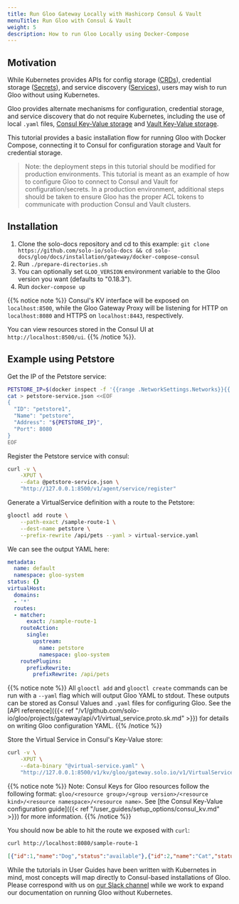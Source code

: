 ```yaml
---
title: Run Gloo Gateway Locally with Hashicorp Consul & Vault
menuTitle: Run Gloo with Consul & Vault
weight: 5
description: How to run Gloo Locally using Docker-Compose
---
```


## Motivation

While Kubernetes provides APIs for config storage ([CRDs](https://kubernetes.io/docs/concepts/extend-kubernetes/api-extension/custom-resources/)), credential storage ([Secrets](https://kubernetes.io/docs/concepts/configuration/secret/)), and service discovery ([Services](https://kubernetes.io/docs/concepts/services-networking/service/)), users may wish to run Gloo without using Kubernetes.

Gloo provides alternate mechanisms for configuration, credential storage, and service discovery that do not require Kubernetes, including the use of local `.yaml` files, [Consul Key-Value storage](https://www.consul.io/api/kv.html) and [Vault Key-Value storage](https://www.vaultproject.io/docs/secrets/kv/kv-v2.html).

This tutorial provides a basic installation flow for running Gloo with 
Docker Compose, connecting it to Consul for configuration storage and Vault for credential storage.

> Note: the deployment steps in this tutorial should be modified for production environments. This tutorial is  meant as an example of how to configure Gloo to connect to Consul and Vault for configuration/secrets. In a production environment, additional steps should be taken to ensure Gloo has the proper ACL tokens to communicate with production Consul and Vault clusters.

## Installation

1. Clone the solo-docs repository and cd to this example: `git clone https://github.com/solo-io/solo-docs && cd solo-docs/gloo/docs/installation/gateway/docker-compose-consul`
1. Run `./prepare-directories.sh`
1. You can optionally set `GLOO_VERSION` environment variable to the Gloo version you want (defaults to "0.18.3").
1. Run `docker-compose up`

{{% notice note %}}
Consul's KV interface will be exposed on `localhost:8500`, while the Gloo Gateway Proxy will be listening for HTTP on `localhost:8080`
and HTTPS on `localhost:8443`, respectively. 

You can view resources stored in the Consul
UI at `http://localhost:8500/ui`.
{{% /notice %}}.

## Example using Petstore

Get the IP of the Petstore service:

```bash
PETSTORE_IP=$(docker inspect -f '{{range .NetworkSettings.Networks}}{{.IPAddress}}{{end}}' docker-compose-consul_petstore_1)
cat > petstore-service.json <<EOF
{
  "ID": "petstore1",
  "Name": "petstore",
  "Address": "${PETSTORE_IP}",
  "Port": 8080
}
EOF
```

Register the Petstore service with consul:

```bash
curl -v \
    -XPUT \
    --data @petstore-service.json \
    "http://127.0.0.1:8500/v1/agent/service/register"
```

Generate a VirtualService definition with a route to the Petstore:

```bash
glooctl add route \
    --path-exact /sample-route-1 \
    --dest-name petstore \
    --prefix-rewrite /api/pets --yaml > virtual-service.yaml
```

We can see the output YAML here:

```yaml
metadata:
  name: default
  namespace: gloo-system
status: {}
virtualHost:
  domains:
  - '*'
  routes:
  - matcher:
      exact: /sample-route-1
    routeAction:
      single:
        upstream:
          name: petstore
          namespace: gloo-system
    routePlugins:
      prefixRewrite:
        prefixRewrite: /api/pets
```

{{% notice note %}}
All `glooctl add` and `glooctl create` commands can be run with a `--yaml` flag
which will output Gloo YAML to stdout. These outputs can be stored as Consul Values
and `.yaml` files for configuring Gloo. See the [API reference]({{< ref "/v1/github.com/solo-io/gloo/projects/gateway/api/v1/virtual_service.proto.sk.md" >}})
for details on writing Gloo configuration YAML.
{{% /notice %}}

Store the Virtual Service in Consul's Key-Value store:

```bash
curl -v \
    -XPUT \
    --data-binary "@virtual-service.yaml" \
    "http://127.0.0.1:8500/v1/kv/gloo/gateway.solo.io/v1/VirtualService/gloo-system/default"
```

{{% notice note %}}
Note: Consul Keys for Gloo resources follow the following format: 
`gloo/<resource group>/<group version>/<resource kind>/<resource namespace>/<resource name>`. 
See [the Consul Key-Value configuration guide]({{< ref "/user_guides/setup_options/consul_kv.md" >}})
for more information.
{{% /notice %}}

You should now be able to hit the route we exposed with `curl`:

```bash
curl http://localhost:8080/sample-route-1
```

```json
[{"id":1,"name":"Dog","status":"available"},{"id":2,"name":"Cat","status":"pending"}]
```

While the tutorials in User Guides have been written with Kubernetes in mind, most concepts will map directly to
Consul-based installations of Gloo. Please correspond with us on [our Slack channel](https://slack.solo.io/) while we work to expand our 
documentation on running Gloo without Kubernetes.
